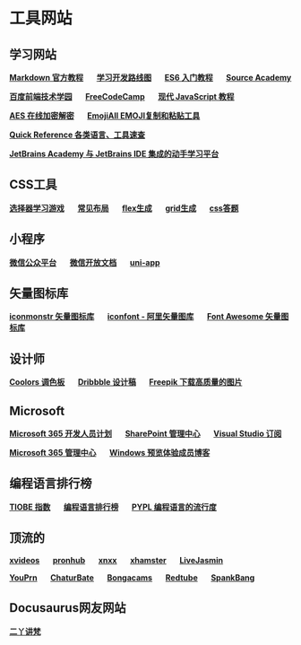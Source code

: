 # 工具网站

## 学习网站

[**Markdown 官方教程**](https://markdown.com.cn/)
&nbsp;&nbsp;&nbsp;&nbsp;
[**学习开发路线图**](https://roadmap.sh)
&nbsp;&nbsp;&nbsp;&nbsp;
[**ES6 入门教程**](https://es6.ruanyifeng.com/)
&nbsp;&nbsp;&nbsp;&nbsp;
[**Source Academy**](https://sourceacademy.org/sicpjs/index)

[**百度前端技术学园**](http://ife.baidu.com/)
&nbsp;&nbsp;&nbsp;&nbsp;
[**FreeCodeCamp**](https://chinese.freecodecamp.org/learn)
&nbsp;&nbsp;&nbsp;&nbsp;
[**现代 JavaScript 教程**](https://zh.javascript.info/)

[**AES 在线加密解密**](http://tool.chacuo.net/cryptaes)
&nbsp;&nbsp;&nbsp;&nbsp;
[**EmojiAll EMOJI复制和粘贴工具**](https://www.emojiall.com/zh-hans)

[**Quick Reference 各类语言、工具速查**](https://quickref.me/)

[**JetBrains Academy 与 JetBrains IDE 集成的动手学习平台**](https://hyperskill.org/join/1ffe05030)

## CSS工具

[**选择器学习游戏**](https://flukeout.github.io/)
&nbsp;&nbsp;&nbsp;&nbsp;
[**常见布局**](https://csslayout.io/)
&nbsp;&nbsp;&nbsp;&nbsp;
[**flex生成**](https://loading.io/flexbox/)
&nbsp;&nbsp;&nbsp;&nbsp;
[**grid生成**](https://cssgr.id/)
&nbsp;&nbsp;&nbsp;&nbsp;
[**css答题**](https://www.guess-css.app/)

## 小程序

[**微信公众平台**](https://mp.weixin.qq.com/)
&nbsp;&nbsp;&nbsp;&nbsp;
[**微信开放文档**](https://developers.weixin.qq.com/miniprogram/dev/framework/)
&nbsp;&nbsp;&nbsp;&nbsp;
[**uni-app**](https://uniapp.dcloud.net.cn/)

## 矢量图标库

[**iconmonstr 矢量图标库**](https://iconmonstr.com)
&nbsp;&nbsp;&nbsp;&nbsp;
[**iconfont - 阿里矢量图库**](https://www.iconfont.cn)
&nbsp;&nbsp;&nbsp;&nbsp;
[**Font Awesome 矢量图标库**](https://fontawesome.com/)

## 设计师

[**Coolors 调色板**](https://coolors.co)
&nbsp;&nbsp;&nbsp;&nbsp;
[**Dribbble 设计稿**](https://dribbble.com)
&nbsp;&nbsp;&nbsp;&nbsp;
[**Freepik 下载高质量的图片**](https://www.freepik.com)

## Microsoft

[**Microsoft 365 开发人员计划**](https://developer.microsoft.com/zh-cn/microsoft-365/profile)
&nbsp;&nbsp;&nbsp;&nbsp;
[**SharePoint 管理中心**](https://junjieweb-admin.sharepoint.com/_layouts/15/online/AdminHome.aspx/home)
&nbsp;&nbsp;&nbsp;&nbsp;
[**Visual Studio 订阅**](https://my.visualstudio.com/Benefits?mkt=zh-cn)

[**Microsoft 365 管理中心**](https://admin.microsoft.com/Adminportal/Home?source=applauncher/homepage)
&nbsp;&nbsp;&nbsp;&nbsp;
[**Windows 预览体验成员博客**](https://blogs.windows.com/windows-insider/)

## 编程语言排行榜

[**TIOBE 指数**](https://www.tiobe.com/tiobe-index/)
&nbsp;&nbsp;&nbsp;&nbsp;
[**编程语言排行榜**](https://hellogithub.com/report/tiobe/)
&nbsp;&nbsp;&nbsp;&nbsp;
[**PYPL 编程语言的流行度**](https://pypl.github.io/PYPL.html)

## 顶流的

[**xvideos**](https://www.xvideos.com/history/)
&nbsp;&nbsp;&nbsp;&nbsp;
[**pronhub**](https://cn.pornhub.com/)
&nbsp;&nbsp;&nbsp;&nbsp;
[**xnxx**](https://www.xnxx.com/)
&nbsp;&nbsp;&nbsp;&nbsp;
[**xhamster**](https://zh.xhamster.com/)
&nbsp;&nbsp;&nbsp;&nbsp;
[**LiveJasmin**](https://www.livejasmin.com/en/girls)&nbsp;&nbsp;&nbsp;&nbsp;

[**YouPrn**](https://www.youporn.com/)
&nbsp;&nbsp;&nbsp;&nbsp;
[**ChaturBate**](https://chaturbate.com/)
&nbsp;&nbsp;&nbsp;&nbsp;
[**Bongacams**](https://bongacams.com/)
&nbsp;&nbsp;&nbsp;&nbsp;
[**Redtube**](https://www.redtube.com/)
&nbsp;&nbsp;&nbsp;&nbsp;
[**SpankBang**](https://spankbang.com/)
&nbsp;&nbsp;&nbsp;&nbsp;


## Docusaurus网友网站
[**二丫讲梵**](https://wiki.eryajf.net/)
&nbsp;&nbsp;&nbsp;&nbsp;


